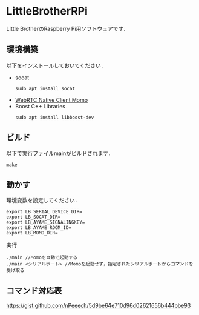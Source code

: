 # LittleBrotherRPi
LIttle BrotherのRaspberry Pi用ソフトウェアです．
## 環境構築
以下をインストールしておいてください．
- socat
    ```
    sudo apt install socat
    ```
- [WebRTC Native Client Momo](https://github.com/shiguredo/momo)
- Boost C++ Libraries
    ```
    sudo apt install libboost-dev
    ```

## ビルド
以下で実行ファイルmainがビルドされます．
```
make
```

## 動かす
環境変数を設定してください．
```
export LB_SERIAL_DEVICE_DIR=
export LB_SOCAT_DIR=
export LB_AYAME_SIGNALINGKEY=
export LB_AYAME_ROOM_ID=
export LB_MOMO_DIR=
```
実行
```
./main //Momoを自動で起動する
./main <シリアルポート> //Momoを起動せず，指定されたシリアルポートからコマンドを受け取る
```

## コマンド対応表
https://gist.github.com/nPeeech/5d9be64e710d96d02621656b444bbe93